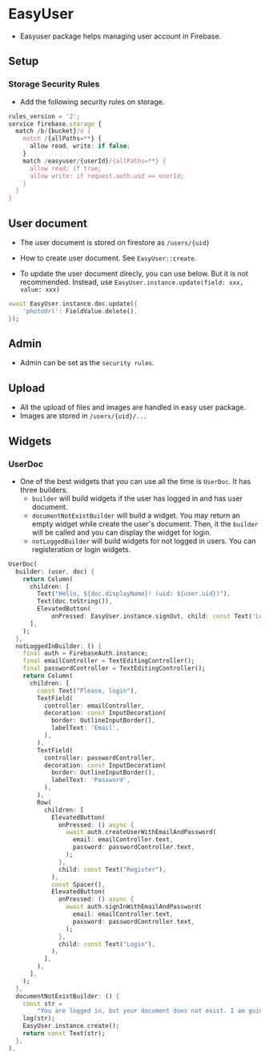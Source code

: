 # EasyUser

* Easyuser package helps managing user account in Firebase.


## Setup


### Storage Security Rules

* Add the following security rules on storage.

```ts
rules_version = '2';
service firebase.storage {
  match /b/{bucket}/o {
    match /{allPaths=**} {
      allow read, write: if false;
    }
    match /easyuser/{userId}/{allPaths=**} {
      allow read: if true;
      allow write: if request.auth.uid == userId;
    }
  }
}
```

## User document

* The user document is stored on firestore as `/users/{uid}`

* How to create user document. See `EasyUser::create`.

* To update the user document direcly, you can use below. But it is not recommended. Instead, use `EasyUser.instance.update(field: xxx, value: xxx)`

```dart
await EasyUser.instance.doc.update({
    'photoUrl': FieldValue.delete(),
});
```


## Admin

* Admin can be set as the `security rules`.

## Upload

* All the upload of files and images are handled in easy user package.
* Images are stored in `/users/{uid}/...`






## Widgets

### UserDoc

* One of the best widgets that you can use all the time is `UserDoc`. It has three builders.
  * `builder` will build widgets if the user has logged in and has user document.
  * `documentNotExistBuilder` will build a widget. You may return an empty widget while create the user's document. Then, it the `builder` will be called and you can display the widget for login.
  * `notLoggedBuilder` will build widgets for not logged in users. You can registeration or login widgets.

```dart
UserDoc(
  builder: (user, doc) {
    return Column(
      children: [
        Text("Hello, ${doc.displayName}! (uid: ${user.uid})"),
        Text(doc.toString()),
        ElevatedButton(
            onPressed: EasyUser.instance.signOut, child: const Text('Logout'))
      ],
    );
  },
  notLoggedInBuilder: () {
    final auth = FirebaseAuth.instance;
    final emailController = TextEditingController();
    final passwordController = TextEditingController();
    return Column(
      children: [
        const Text("Please, login"),
        TextField(
          controller: emailController,
          decoration: const InputDecoration(
            border: OutlineInputBorder(),
            labelText: 'Email',
          ),
        ),
        TextField(
          controller: passwordController,
          decoration: const InputDecoration(
            border: OutlineInputBorder(),
            labelText: 'Password',
          ),
        ),
        Row(
          children: [
            ElevatedButton(
              onPressed: () async {
                await auth.createUserWithEmailAndPassword(
                  email: emailController.text,
                  password: passwordController.text,
                );
              },
              child: const Text("Register"),
            ),
            const Spacer(),
            ElevatedButton(
              onPressed: () async {
                await auth.signInWithEmailAndPassword(
                  email: emailController.text,
                  password: passwordController.text,
                );
              },
              child: const Text("Login"),
            ),
          ],
        ),
      ],
    );
  },
  documentNotExistBuilder: () {
    const str =
        "You are logged in, but your document does not exist. I am going to CREATE it !!";
    log(str);
    EasyUser.instance.create();
    return const Text(str);
  },
),
```
